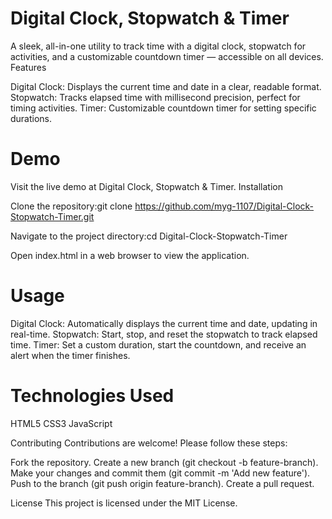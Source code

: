 # Digital Clock, Stopwatch & Timer
A sleek, all-in-one utility to track time with a digital clock, stopwatch for activities, and a customizable countdown timer — accessible on all devices.
Features

Digital Clock: Displays the current time and date in a clear, readable format.
Stopwatch: Tracks elapsed time with millisecond precision, perfect for timing activities.
Timer: Customizable countdown timer for setting specific durations.

# Demo
Visit the live demo at Digital Clock, Stopwatch & Timer.
Installation

Clone the repository:git clone https://github.com/myg-1107/Digital-Clock-Stopwatch-Timer.git


Navigate to the project directory:cd Digital-Clock-Stopwatch-Timer


Open index.html in a web browser to view the application.

# Usage

Digital Clock: Automatically displays the current time and date, updating in real-time.
Stopwatch: Start, stop, and reset the stopwatch to track elapsed time.
Timer: Set a custom duration, start the countdown, and receive an alert when the timer finishes.

# Technologies Used

HTML5
CSS3
JavaScript

Contributing
Contributions are welcome! Please follow these steps:

Fork the repository.
Create a new branch (git checkout -b feature-branch).
Make your changes and commit them (git commit -m 'Add new feature').
Push to the branch (git push origin feature-branch).
Create a pull request.

License
This project is licensed under the MIT License.
